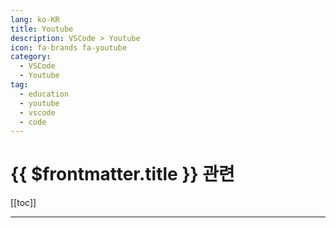```yaml
---
lang: ko-KR
title: Youtube
description: VSCode > Youtube
icon: fa-brands fa-youtube
category: 
  - VSCode
  - Youtube
tag: 
  - education
  - youtube
  - vscode
  - code
---
```


# {{ $frontmatter.title }} 관련

[[toc]]

---
<MyYouTubeItems jsonName="yu-code" /><!-- Visual Studio Code -->
<MyYouTubeItems jsonName="yu-dev.channel" /><!-- Dev tips by MoHo -->
<MyYouTubeItems jsonName="yu-DanCanCode" /><!-- DanCanCode -->
<MyYouTubeItems jsonName="yu-alohaclass" /><!-- ALOHA CLASS -->
<MyYouTubeItems jsonName="yu-CodinginPublic" /><!-- Coding in Public -->
<MyYouTubeItems jsonName="yu-HoveredCubeOfficial" /><!-- Hovered Cube -->
<MyYouTubeItems jsonName="yu-huxnwebdev" /><!-- HuXn WebDev -->
<MyYouTubeItems jsonName="yu-kimfl" /><!-- 프로그래머 김플 스튜디오 -->
<MyYouTubeItems jsonName="yu-gui.ferreira" /><!-- Gui Ferreira -->
<MyYouTubeItems jsonName="yu-programmingwithmosh" /><!-- Programming with Mosh -->
<MyYouTubeItems jsonName="yu-CodeBeauty" /><!-- CodeBeauty -->
<MyYouTubeItems jsonName="yu-codeandcreate" /><!-- Code And Create -->
<MyYouTubeItems jsonName="yu-thecodingclub-sp5cx" /><!-- 더코딩클럽 -->
<MyYouTubeItems jsonName="yu-후츠릿" /><!-- 후츠릿 - 감성을 코딩하는 개발자 -->

<TagLinks />